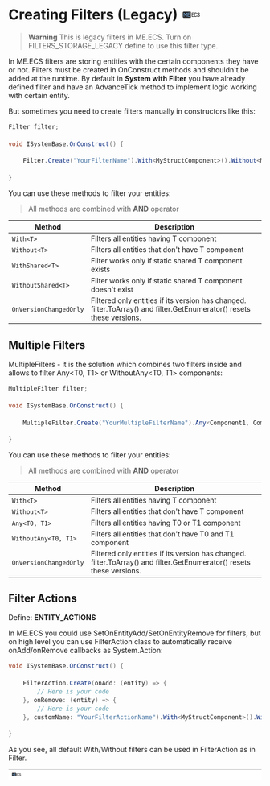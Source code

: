# Creating Filters (Legacy) [![](Logo-Tiny.png)](/../../#glossary)

> **Warning**
> This is legacy filters in ME.ECS. Turn on FILTERS_STORAGE_LEGACY define to use this filter type.

In ME.ECS filters are storing entities with the certain components they have or not.
Filters must be created in OnConstruct methods and shouldn't be added at the runtime.
By default in **System with Filter** you have already defined filter and have an AdvanceTick method to implement logic working with certain entity.

But sometimes you need to create filters manually in constructors like this:
```csharp
Filter filter;

void ISystemBase.OnConstruct() {

    Filter.Create("YourFilterName").With<MyStructComponent>().Without<MyComponent>().Push(ref this.filter);

}
```

You can use these methods to filter your entities:
> All methods are combined with **AND** operator

| Method | Description |
| ----- | ----- |
| ```With<T>``` | Filters all entities having T component |
| ```Without<T>``` | Filters all entities that don't have T component |
| ```WithShared<T>``` | Filter works only if static shared T component exists |
| ```WithoutShared<T>``` | Filter works only if static shared T component doesn't exist |
| ```OnVersionChangedOnly``` | Filtered only entities if its version has changed. filter.ToArray() and filter.GetEnumerator() resets these versions. |

## Multiple Filters
MultipleFilters - it is the solution which combines two filters inside and allows to filter Any<T0, T1> or WithoutAny<T0, T1> components:
```csharp
MultipleFilter filter;

void ISystemBase.OnConstruct() {

    MultipleFilter.Create("YourMultipleFilterName").Any<Component1, Component2>().Push(ref this.filter);

}
```

You can use these methods to filter your entities:
> All methods are combined with **AND** operator

| Method | Description |
| ----- | ----- |
| ```With<T>``` | Filters all entities having T component |
| ```Without<T>``` | Filters all entities that don't have T component |
| ```Any<T0, T1>``` | Filters all entities having T0 or T1 component |
| ```WithoutAny<T0, T1>``` | Filters all entities that don't have T0 and T1 component |
| ```OnVersionChangedOnly``` | Filtered only entities if its version has changed. filter.ToArray() and filter.GetEnumerator() resets these versions. |

## Filter Actions
Define: **ENTITY_ACTIONS**

In ME.ECS you could use SetOnEntityAdd/SetOnEntityRemove for filters, but on high level you can use FilterAction class to automatically receive onAdd/onRemove callbacks as System.Action:

```csharp
void ISystemBase.OnConstruct() {

    FilterAction.Create(onAdd: (entity) => {
        // Here is your code
    }, onRemove: (entity) => {
        // Here is your code
    }, customName: "YourFilterActionName").With<MyStructComponent>().Without<MyComponent>().Push();

}
```

As you see, all default With/Without filters can be used in FilterAction as in Filter.

[![](Footer.png)](/../../#glossary)
